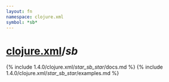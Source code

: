 ```yaml
---
layout: fn
namespace: clojure.xml
symbol: *sb*
---
```


# [clojure.xml](../)/*sb*

{% include 1.4.0/clojure.xml/_star_sb_star_/docs.md %}
{% include 1.4.0/clojure.xml/_star_sb_star_/examples.md %}


